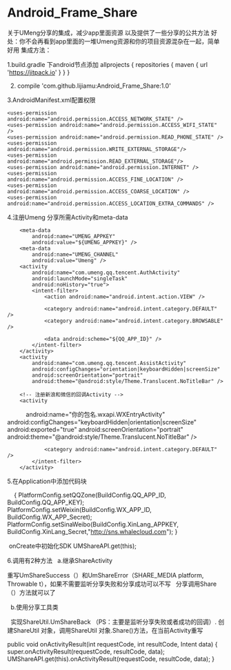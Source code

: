 # Android_Frame_Share
关于UMeng分享的集成，减少app里面资源 以及提供了一些分享的公共方法
好处：你不会再看到app里面的一堆Umeng资源和你的项目资源混杂在一起，简单好用
集成方法：

1.build.gradle 下android节点添加
  allprojects {
        repositories {
            maven { url 'https://jitpack.io' }
        }
    }
    
2. compile 'com.github.lijiamu:Android_Frame_Share:1.0'

3.AndroidManifest.xml配置权限

    <uses-permission android:name="android.permission.ACCESS_NETWORK_STATE" />
    <uses-permission android:name="android.permission.ACCESS_WIFI_STATE" />
    <uses-permission android:name="android.permission.READ_PHONE_STATE" />
    <uses-permission android:name="android.permission.WRITE_EXTERNAL_STORAGE"/>
    <uses-permission android:name="android.permission.READ_EXTERNAL_STORAGE"/>
    <uses-permission android:name="android.permission.INTERNET" />
    <uses-permission android:name="android.permission.ACCESS_FINE_LOCATION" />
    <uses-permission android:name="android.permission.ACCESS_COARSE_LOCATION" />
    <uses-permission android:name="android.permission.ACCESS_LOCATION_EXTRA_COMMANDS" />
    
4.注册Umeng 分享所需Activity和meta-data

 <!-- 分享相关 -->
        <meta-data
            android:name="UMENG_APPKEY"
            android:value="${UMENG_APPKEY}" />
        <meta-data
            android:name="UMENG_CHANNEL"
            android:value="Umeng" />
        <activity
            android:name="com.umeng.qq.tencent.AuthActivity"
            android:launchMode="singleTask"
            android:noHistory="true">
            <intent-filter>
                <action android:name="android.intent.action.VIEW" />

                <category android:name="android.intent.category.DEFAULT" />
                <category android:name="android.intent.category.BROWSABLE" />

                <data android:scheme="${QQ_APP_ID}" />
            </intent-filter>
        </activity>
        <activity
            android:name="com.umeng.qq.tencent.AssistActivity"
            android:configChanges="orientation|keyboardHidden|screenSize"
            android:screenOrientation="portrait"
            android:theme="@android:style/Theme.Translucent.NoTitleBar" />

        <!-- 注册新浪和微信的回调Activity -->
        <activity
            android:name="你的包名.wxapi.WXEntryActivity"
            android:configChanges="keyboardHidden|orientation|screenSize"
            android:exported="true"
            android:screenOrientation="portrait"
            android:theme="@android:style/Theme.Translucent.NoTitleBar" />
        <activity
            android:name="你的包名.WBShareActivity"
            android:configChanges="keyboardHidden|orientation"
            android:screenOrientation="portrait">
            <intent-filter>
                <action android:name="com.sina.weibo.sdk.action.ACTION_SDK_REQ_ACTIVITY" />

                <category android:name="android.intent.category.DEFAULT" />
            </intent-filter>
        </activity>
        
5.在Application中添加代码块

     {
        PlatformConfig.setQQZone(BuildConfig.QQ_APP_ID, BuildConfig.QQ_APP_KEY);
        PlatformConfig.setWeixin(BuildConfig.WX_APP_ID, BuildConfig.WX_APP_Secret);
        PlatformConfig.setSinaWeibo(BuildConfig.XinLang_APPKEY, BuildConfig.XinLang_Secret,"http://sns.whalecloud.com");
    }
  
  onCreate中初始化SDK
  UMShareAPI.get(this);
  
 6.调用有2种方法
   a.继承ShareActivity 
   
   重写UmShareSuccess（）和UmShareError（SHARE_MEDIA platform, Throwable t），如果不需要监听分享失败和分享成功可以不写
   分享调用Share（）方法就可以了
   
   b.使用分享工具类
   
   实现ShareUtil.UmShareBack （PS：主要是监听分享失败或者成功的回调）. 创建ShareUtil 对象，调用ShareUtil 对象.Share()方法，在当前Activity重写
   
   public void onActivityResult(int requestCode, int resultCode, Intent data) {
        super.onActivityResult(requestCode, resultCode, data);
        UMShareAPI.get(this).onActivityResult(requestCode, resultCode, data);
    }
 
